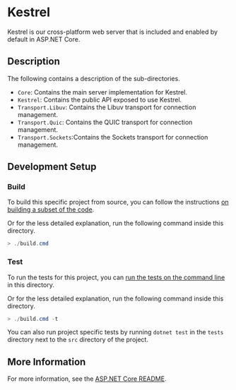 # Kestrel

Kestrel is our cross-platform web server that is included and enabled by default in ASP.NET Core.

## Description

The following contains a description of the sub-directories.

- `Core`: Contains the main server implementation for Kestrel.
- `Kestrel`: Contains the public API exposed to use Kestrel.
- `Transport.Libuv`: Contains the Libuv transport for connection management.
- `Transport.Quic`: Contains the QUIC transport for connection management.
- `Transport.Sockets`:Contains the Sockets transport for connection management.

## Development Setup

### Build

To build this specific project from source, you can follow the instructions [on building a subset of the code](https://github.com/dotnet/aspnetcore/blob/main/docs/BuildFromSource.md#building-a-subset-of-the-code).

Or for the less detailed explanation, run the following command inside this directory.
```powershell
> ./build.cmd
```

### Test

To run the tests for this project, you can [run the tests on the command line](https://github.com/dotnet/aspnetcore/blob/main/docs/BuildFromSource.md#running-tests-on-command-line) in this directory.

Or for the less detailed explanation, run the following command inside this directory.
```powershell
> ./build.cmd -t
```

You can also run project specific tests by running `dotnet test` in the `tests` directory next to the `src` directory of the project.

## More Information

For more information, see the [ASP.NET Core README](../../../README.md).
